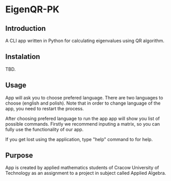 # EigenQR-PK

## Introduction
A CLI app written in Python for calculating eigenvalues using QR algorithm.

## Instalation
TBD.

## Usage
App will ask you to choose prefered language. There are two languages to choose (english and polish). Note that in order to change language of the app, you need to restart the process.

After choosing prefered language to run the app app will show you list of possible commands. Firstly we recommend inputing a matrix, so you can fully use the functionality of our app.

If you get lost using the application, type "help" command to for help.

## Purpose
App is created by applied mathematics students of Cracow University of Technology as an assignment to a project in subject called Applied Algebra. 